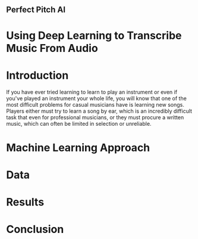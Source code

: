 ## Perfect Pitch AI
# Using Deep Learning to Transcribe Music From Audio

# Introduction
If you have ever tried learning to learn to play an instrument or even if you've played an instrument your whole life, you will know that one of the most difficult problems for casual musicians have is learning new songs.  Players either must try to learn a song by ear, which is an incredibly difficult task that even for professional musicians, or they must procure a written music, which can often be limited in selection or unreliable.  

# Machine Learning Approach

# Data

# Results

# Conclusion
